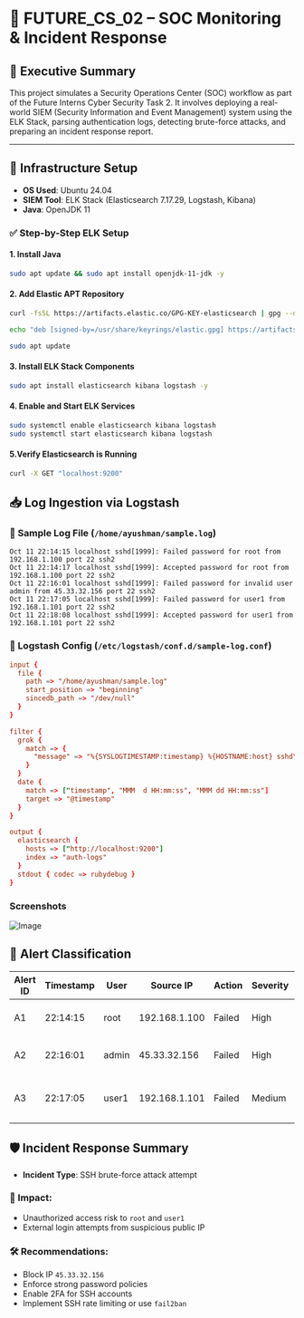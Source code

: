# 🚨 FUTURE_CS_02 – SOC Monitoring & Incident Response

## 📄 Executive Summary

This project simulates a Security Operations Center (SOC) workflow as part of the Future Interns Cyber Security Task 2. It involves deploying a real-world SIEM (Security Information and Event Management) system using the ELK Stack, parsing authentication logs, detecting brute-force attacks, and preparing an incident response report.

---

## 🔧 Infrastructure Setup

- **OS Used**: Ubuntu 24.04  
- **SIEM Tool**: ELK Stack (Elasticsearch 7.17.29, Logstash, Kibana)  
- **Java**: OpenJDK 11  

### ✅ Step-by-Step ELK Setup

#### 1. Install Java
```bash
sudo apt update && sudo apt install openjdk-11-jdk -y
```
#### 2. Add Elastic APT Repository

```bash
curl -fsSL https://artifacts.elastic.co/GPG-KEY-elasticsearch | gpg --dearmor | sudo tee /usr/share/keyrings/elastic.gpg > /dev/null

echo "deb [signed-by=/usr/share/keyrings/elastic.gpg] https://artifacts.elastic.co/packages/7.x/apt stable main" | sudo tee /etc/apt/sources.list.d/elastic-7.x.list

sudo apt update
```
#### 3. Install ELK Stack Components

```bash
sudo apt install elasticsearch kibana logstash -y
```
#### 4. Enable and Start ELK Services

```bash
sudo systemctl enable elasticsearch kibana logstash
sudo systemctl start elasticsearch kibana logstash
```
#### 5.Verify Elasticsearch is Running

```bash
curl -X GET "localhost:9200"
```
## 📥 Log Ingestion via Logstash

### 🔹 Sample Log File (`/home/ayushman/sample.log`)

```text
Oct 11 22:14:15 localhost sshd[1999]: Failed password for root from 192.168.1.100 port 22 ssh2
Oct 11 22:14:17 localhost sshd[1999]: Accepted password for root from 192.168.1.100 port 22 ssh2
Oct 11 22:16:01 localhost sshd[1999]: Failed password for invalid user admin from 45.33.32.156 port 22 ssh2
Oct 11 22:17:05 localhost sshd[1999]: Failed password for user1 from 192.168.1.101 port 22 ssh2
Oct 11 22:18:08 localhost sshd[1999]: Accepted password for user1 from 192.168.1.101 port 22 ssh2
```
### 🔧 Logstash Config (`/etc/logstash/conf.d/sample-log.conf`)

```conf
input {
  file {
    path => "/home/ayushman/sample.log"
    start_position => "beginning"
    sincedb_path => "/dev/null"
  }
}

filter {
  grok {
    match => {
      "message" => "%{SYSLOGTIMESTAMP:timestamp} %{HOSTNAME:host} sshd\[%{NUMBER:pid}\]: %{WORD:action} password for (invalid user )?(%{USERNAME:user}) from %{IP:src_ip} port %{NUMBER:src_port} ssh2"
    }
  }
  date {
    match => ["timestamp", "MMM  d HH:mm:ss", "MMM dd HH:mm:ss"]
    target => "@timestamp"
  }
}

output {
  elasticsearch {
    hosts => ["http://localhost:9200"]
    index => "auth-logs"
  }
  stdout { codec => rubydebug }
}
```
### Screenshots
![Image](https://github.com/user-attachments/assets/59668066-6669-4d7b-a6b1-7436af7ac58b)


## 🚨 Alert Classification

| Alert ID | Timestamp | User  | Source IP     | Action | Severity | Description                           |
| -------- | --------- | ----- | ------------- | ------ | -------- | ------------------------------------- |
| A1       | 22:14:15  | root  | 192.168.1.100 | Failed | High     | Brute-force attempt on root           |
| A2       | 22:16:01  | admin | 45.33.32.156  | Failed | High     | Invalid user login from public IP     |
| A3       | 22:17:05  | user1 | 192.168.1.101 | Failed | Medium   | Repeated failed login to user account |

## 🛡️ Incident Response Summary

- **Incident Type**: SSH brute-force attack attempt

### 🧨 Impact:
- Unauthorized access risk to `root` and `user1`
- External login attempts from suspicious public IP

### 🛠️ Recommendations:
- Block IP `45.33.32.156`
- Enforce strong password policies
- Enable 2FA for SSH accounts
- Implement SSH rate limiting or use `fail2ban`

